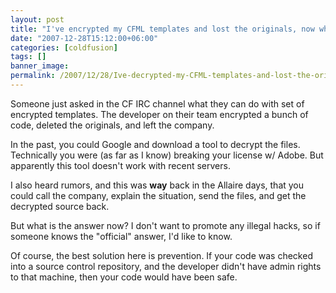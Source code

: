 ```yaml
---
layout: post
title: "I've encrypted my CFML templates and lost the originals, now what?"
date: "2007-12-28T15:12:00+06:00"
categories: [coldfusion]
tags: []
banner_image: 
permalink: /2007/12/28/Ive-decrypted-my-CFML-templates-and-lost-the-originals-now-what
---
```


Someone just asked in the CF IRC channel what they can do with set of encrypted templates. The developer on their team encrypted a bunch of code, deleted the originals, and left the company.

In the past, you could Google and download a tool to decrypt the files. Technically you were (as far as I know) breaking your license w/ Adobe. But apparently this tool doesn't work with recent servers.

I also heard rumors, and this was <b>way</b> back in the Allaire days, that you could call the company, explain the situation, send the files, and get the decrypted source back.

But what is the answer now? I don't want to promote any illegal hacks, so if someone knows the "official" answer, I'd like to know. 

Of course, the best solution here is prevention. If your code was checked into a source control repository, and the developer didn't have admin rights to that machine, then your code would have been safe.